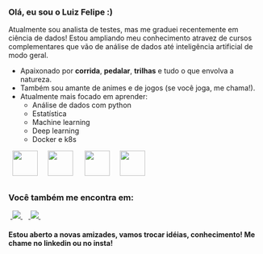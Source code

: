 ### Olá, eu sou o Luiz Felipe :)
Atualmente sou analista de testes, mas me graduei recentemente em ciência de dados! Estou ampliando meu conhecimento atravez de cursos complementares que vão de análise de dados até inteligência artificial de modo geral. 

-  Apaixonado por **corrida**, **pedalar**, **trilhas** e tudo o que envolva a natureza.
-  Também sou amante de animes e de jogos (se você joga, me chama!).
-  Atualmente mais focado em aprender:
	- Análise de dados com python
	- Estatística
	- Machine learning
	- Deep learning
	- Docker e k8s

<div style="display: inline">
  &nbsp;&nbsp;<img width='50' height='50' src="https://cdn.jsdelivr.net/gh/devicons/devicon@latest/icons/postgresql/postgresql-plain-wordmark.svg" />&nbsp;&nbsp;
  &nbsp;&nbsp;<img width='50' height='50' src="https://cdn.jsdelivr.net/gh/devicons/devicon@latest/icons/python/python-original-wordmark.svg" />&nbsp;&nbsp;&nbsp;
  &nbsp;&nbsp;<img width='50' height='50' src="https://cdn.jsdelivr.net/gh/devicons/devicon@latest/icons/trello/trello-original.svg" />&nbsp;&nbsp;
  &nbsp;&nbsp;<img width='50' height='50' src="https://cdn.jsdelivr.net/gh/devicons/devicon@latest/icons/jira/jira-original-wordmark.svg" />&nbsp;&nbsp;
</div>

##

### Você também me encontra em:
&nbsp;<a href="www.linkedin.com/in/luiz-felipe-piumbini-366768115">
  <img src="https://img.shields.io/badge/linkedin-%230077B5.svg?style=for-the-badge&logo=linkedin&logoColor=white">
</a>&nbsp;
&nbsp;<a href="https://www.instagram.com/luiizfellipee/">
  <img src="https://img.shields.io/badge/Instagram-%23E4405F.svg?style=for-the-badge&logo=Instagram&logoColor=white">
</a>&nbsp;

#### Estou aberto a novas amizades, vamos trocar idéias, conhecimento! Me chame no linkedin ou no insta!
